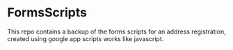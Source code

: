 # FormsScripts


This repo contains a backup of the forms scripts for an address registration, created using google app scripts works like javascript.
